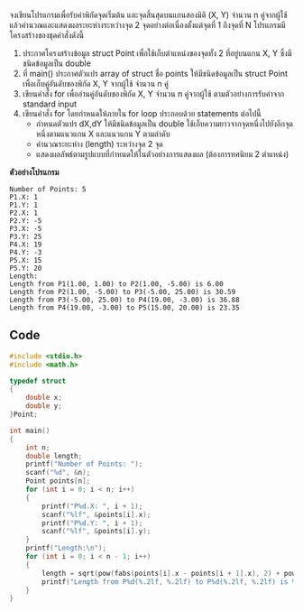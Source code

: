 จงเขียนโปรแกรมเพื่อรับค่าพิกัดจุดเริ่มต้น และจุดสิ้นสุดบนแกนสองมิติ (X, Y) จำนวน n คู่จากผู้ใช้
แล้วคำนวณและแสดงผลระยะห่างระหว่างจุด 2 จุดอย่างต่อเนื่องตั้งแต่จุดที่ 1 ถึงจุดที่ N
โปรแกรมมีโครงสร้างของชุดคำสั่งดังนี้

1. ประกาศโครงสร้างข้อมูล struct Point เพื่อใช้เก็บตำแหน่งของจุดทั้ง 2 ที่อยู่บนแกน X, Y ซึ่งมีชนิดข้อมูลเป็น double
2. ที่ main() ประกาศตัวแปร array of struct ชื่อ points ให้มีชนิดข้อมูลเป็น struct Point เพื่อเก็บคู่อันดับของพิกัด X, Y จากผู้ใช้ จำนวน n คู่
3. เขียนคำสั่ง for เพื่ออ่านคู่อันดับของพิกัด X, Y จำนวน n คู่จากผู้ใช้ ตามตัวอย่างการรับค่าจาก standard input
4. เขียนคำสั่ง for โดยกำหนดให้ภายใน for loop ประกอบด้วย statements ต่อไปนี้
    * กำหนดตัวแปร dX,dY ให้มีชนิดข้อมูลเป็น double ใช้เก็บความยาวจากจุดหนึ่งไปยังอีกจุดหนึ่งตามแนวแกน X และแนวแกน Y ตามลำดับ
    * คำนวณระยะห่าง (length) ระหว่างจุด 2 จุด
    * แสดงผลลัพธ์ตามรูปแบบที่กำหนดให้ในตัวอย่างการแสดงผล (ต้องการทศนิยม 2 ตำแหน่ง)

**ตัวอย่างโปรแกรม**
```
Number of Points: 5
P1.X: 1
P1.Y: 1
P2.X: 1
P2.Y: -5
P3.X: -5
P3.Y: 25
P4.X: 19
P4.Y: -3
P5.X: 15
P5.Y: 20
Length:
Length from P1(1.00, 1.00) to P2(1.00, -5.00) is 6.00
Length from P2(1.00, -5.00) to P3(-5.00, 25.00) is 30.59
Length from P3(-5.00, 25.00) to P4(19.00, -3.00) is 36.88
Length from P4(19.00, -3.00) to P5(15.00, 20.00) is 23.35
```
## Code
```cpp
#include <stdio.h>
#include <math.h>

typedef struct 
{
    double x;
    double y;
}Point;

int main()
{
    int n;
    double length;
    printf("Number of Points: ");
    scanf("%d", &n);
    Point points[n];
    for (int i = 0; i < n; i++)
    {
        printf("P%d.X: ", i + 1);
        scanf("%lf", &points[i].x);
        printf("P%d.Y: ", i + 1);
        scanf("%lf", &points[i].y);
    }
    printf("Length:\n");
    for (int i = 0; i < n - 1; i++)
    {
        length = sqrt(pow(fabs(points[i].x - points[i + 1].x), 2) + pow(points[i].y - points[i + 1].y, 2));
        printf("Length from P%d(%.2lf, %.2lf) to P%d(%.2lf, %.2lf) is %.2lf\n", i + 1, points[i].x, points[i].y, i + 2, points[i + 1].x, points[i + 1].y, length);
    }
}
```